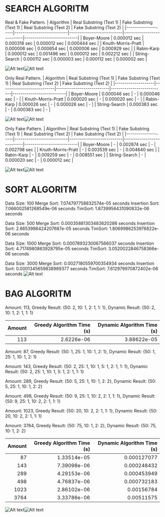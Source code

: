 # SEARCH ALGORITM

Real & Fake Pattern.
| Algorithm | Real Substring (Text 1) | Fake Substring (Text 1) | Real Substring (Text 2) | Fake Substring (Text 2) |
|--------------------|---------------------------|---------------------------|---------------------------|---------------------------|
| Boyer-Moore | 0.000012 sec | 0.000318 sec | 0.000012 sec | 0.000444 sec |
| Knuth-Morris-Pratt | 0.000006 sec | 0.000654 sec | 0.000006 sec | 0.000929 sec |
| Rabin-Karp | 0.000012 sec | 0.001496 sec | 0.000012 sec | 0.002212 sec |
| String-Search | 0.000112 sec | 0.000003 sec | 0.000112 sec | 0.000002 sec |

![Alt text](src/assets/images/image-0.png)![Alt text](src/assets/images/image-1.png)

Only Real Pattern.
| Algorithm | Real Substring (Text 1) | Fake Substring (Text 1) | Real Substring (Text 2) | Fake Substring (Text 2) |
|--------------------|---------------------------|---------------------------|---------------------------|---------------------------|
| Boyer-Moore | 0.000046 sec | - | 0.000046 sec | - |
| Knuth-Morris-Pratt | 0.000020 sec | - | 0.000020 sec | - |
| Rabin-Karp | 0.000026 sec | - | 0.000026 sec | - |
| String-Search | 0.000383 sec | - | 0.000383 sec | - |

![Alt text](src/assets/images/image-2.png)![Alt text](src/assets/images/image-3.png)

Only Fake Pattern.
| Algorithm | Real Substring (Text 1) | Fake Substring (Text 1) | Real Substring (Text 2) | Fake Substring (Text 2) |
|--------------------|---------------------------|---------------------------|---------------------------|---------------------------|
| Boyer-Moore | - | 0.002874 sec | - | 0.002798 sec |
| Knuth-Morris-Pratt | - | 0.003539 sec | - | 0.004640 sec |
| Rabin-Karp | - | 0.009259 sec | - | 0.008551 sec |
| String-Search | - | 0.000020 sec | - | 0.000012 sec |

![Alt text](src/assets/images/image-4.png)![Alt text](src/assets/images/image-5.png)

# SORT ALGORITM

Data Size: 100
Merge Sort: 7.074797758832574e-05 seconds
Insertion Sort: 7.066002581268549e-06 seconds
TimSort: 1.8739956431090832e-06 seconds

Data Size: 500
Merge Sort: 0.00035881303483620286 seconds
Insertion Sort: 2.6653986424207687e-05 seconds
TimSort: 1.8069986253976822e-06 seconds

Data Size: 1000
Merge Sort: 0.0007893230067566037 seconds
Insertion Sort: 4.7174980863928795e-05 seconds
TimSort: 3.0520022846758366e-06 seconds

Data Size: 3000
Merge Sort: 0.0027180559700354934 seconds
Insertion Sort: 0.0001345659838989377 seconds
TimSort: 7.612979970872402e-06 seconds
![Alt text](src/assets/images/image-6.png)

# BAG ALGORITM

Amount: 113, Greedy Result: {50: 2, 10: 1, 2: 1, 1: 1}, Dynamic Result: {50: 2, 10: 1, 2: 1, 1: 1}

| Amount | Greedy Algorithm Time (s) | Dynamic Algorithm Time (s) |
| -----: | ------------------------: | -------------------------: |
|    113 |                2.6226e-06 |                3.88622e-05 |

Amount: 87, Greedy Result: {50: 1, 25: 1, 10: 1, 2: 1}, Dynamic Result: {50: 1, 25: 1, 10: 1, 2: 1}

Amount: 143, Greedy Result: {50: 2, 25: 1, 10: 1, 5: 1, 2: 1, 1: 1}, Dynamic Result: {50: 2, 25: 1, 10: 1, 5: 1, 2: 1, 1: 1}

Amount: 289, Greedy Result: {50: 5, 25: 1, 10: 1, 2: 2}, Dynamic Result: {50: 5, 25: 1, 10: 1, 2: 2}

Amount: 498, Greedy Result: {50: 9, 25: 1, 10: 2, 2: 1, 1: 1}, Dynamic Result: {50: 9, 25: 1, 10: 2, 2: 1, 1: 1}

Amount: 1023, Greedy Result: {50: 20, 10: 2, 2: 1, 1: 1}, Dynamic Result: {50: 20, 10: 2, 2: 1, 1: 1}

Amount: 3764, Greedy Result: {50: 75, 10: 1, 2: 2}, Dynamic Result: {50: 75, 10: 1, 2: 2}

| Amount | Greedy Algorithm Time (s) | Dynamic Algorithm Time (s) |
| -----: | ------------------------: | -------------------------: |
|     87 |               1.33514e-05 |                0.000127077 |
|    143 |               7.39098e-06 |                0.000248432 |
|    289 |               4.29153e-06 |                0.000453949 |
|    498 |               4.76837e-06 |                0.000732183 |
|   1023 |               2.86102e-06 |                 0.00156784 |
|   3764 |               3.33786e-06 |                 0.00511575 |

![Alt text](src/assets/images/image-7.png)![Alt text](src/assets/images/image-8.png)
